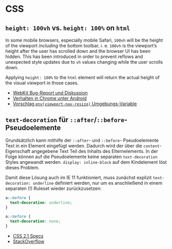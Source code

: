# CSS

## `height: 100vh` vs. `height: 100%` on `html`

In some mobile browsers, especially mobile Safari, `100vh` will be the height of the viewport *including* the bottom toolbar, i. e. `100vh` is the viewport’s height after the user has scrolled down and the browser UI has been hidden. This has been introduced in order to prevent reflows and unexpected style updates due to `vh` values changing while the user scrolls down.

Applying `height: 100%` to the `html` element will return the actual height of the visual viewport in those cases.

* [WebKit Bug-Report und Diskussion](https://bugs.webkit.org/show_bug.cgi?id=141832)
* [Verhalten in Chrome unter Android](https://developers.google.com/web/updates/2016/12/url-bar-resizing)
* [Vorschlag `env(viewport-nav-resize)` Umgebungs-Variable](https://github.com/w3c/csswg-drafts/issues/2630)

## `text-decoration` für `::after`/`::before`-Pseudoelemente

Grundsätzlich kann mithilfe der `::after`- und `::before`- Pseudoelemente Text in ein Element eingefügt werden. Dadurch wird der über die `content`-Eigenschaft angegebene Text Teil des Inhalts des Elternelements. In der Folge können auf die Pseudoelemente keine separaten `text-decoration` Styles angewandt werden. `display: inline-block` auf dem Kindelement löst dieses Problem.

Damit diese Lösung auch im IE 11 funktioniert, muss zunächst explizit `text-decoration: underline` definiert werden, nur um es anschließend in einem separaten (!) Ruleset wieder zurückzusetzen:

```css
a::before {
  text-decoration: underline;
}

a::before {
  text-decoration: none;
}
```
 
* [CSS 2.1 Specs](https://www.w3.org/TR/2011/REC-CSS2-20110607/selector.html#before-and-after)
* [StackOverflow](https://stackoverflow.com/questions/1238881/text-decoration-and-the-after-pseudo-element-revisited)
